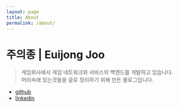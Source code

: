 ```yaml
---
layout: page
title: About
permalink: /about/
---
```

# 주의종 | Euijong Joo
> 게임회사에서 게임 네트워크와 서비스의 백엔드를 개발하고 있습니다.<br>
머리속에 있는것들을 글로 정리하기 위해 만든 블로그입니다.

* [github](https://github.com/ejjoo)
* [linkedin](https://www.linkedin.com/in/euijong-joo-334b9939/)